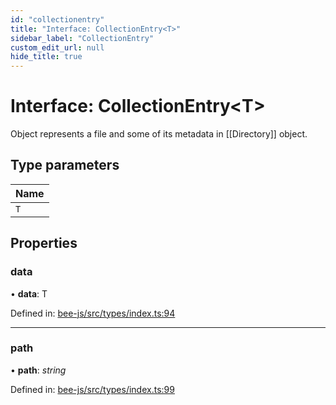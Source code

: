 ```yaml
---
id: "collectionentry"
title: "Interface: CollectionEntry<T>"
sidebar_label: "CollectionEntry"
custom_edit_url: null
hide_title: true
---
```


# Interface: CollectionEntry<T\>

Object represents a file and some of its metadata in [[Directory]] object.

## Type parameters

Name |
:------ |
`T` |

## Properties

### data

• **data**: T

Defined in: [bee-js/src/types/index.ts:94](https://github.com/ethersphere/bee-js/blob/ce4d3fa/src/types/index.ts#L94)

___

### path

• **path**: *string*

Defined in: [bee-js/src/types/index.ts:99](https://github.com/ethersphere/bee-js/blob/ce4d3fa/src/types/index.ts#L99)
